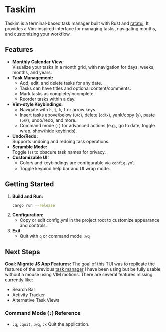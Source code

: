 # Taskim

Taskim is a terminal-based task manager built with Rust and [ratatui](https://github.com/ratatui-org/ratatui). It provides a Vim-inspired interface for managing tasks, navigating months, and customizing your workflow.

## Features

- **Monthly Calendar View:**  
  Visualize your tasks in a month grid, with navigation for days, weeks, months, and years.
- **Task Management:**  
  - Add, edit, and delete tasks for any date.
  - Tasks can have titles and optional content/comments.
  - Mark tasks as complete/incomplete.
  - Reorder tasks within a day.
- **Vim-style Keybindings:**  
  - Navigate with `h`, `j`, `k`, `l` or arrow keys.
  - Insert tasks above/below (`O`/`o`), delete (`dd`/`x`), yank/copy (`y`), paste (`p`/`P`), undo/redo, and more.
  - Command mode (`:`) for advanced actions (e.g., go to date, toggle wrap, show/hide keybinds).
- **Undo/Redo:**  
  Supports undoing and redoing task operations.
- **Scramble Mode:**  
  Toggle (`s`) to obscure task names for privacy.
- **Customizable UI:**  
  - Colors and keybindings are configurable via `config.yml`.
  - Toggle keybind help bar and UI wrap mode.

## Getting Started

1. **Build and Run:**
   ```sh
   cargo run --release
   ```
2. **Configuration:**
   - Copy or edit config.yml in the project root to customize appearance and controls.
3. **Exit**
   - Quit with `q` or command mode `:wq`

## Next Steps

**Goal: Migrate JS App Features:**
The goal of this TUI was to replicate the features of the previous [task manager](https://github.com/RohanAdwankar/task-js) I have been using but be fully usable without a mouse using VIM motions.
There are several features missing currently like:
* Search Bar
* Activity Tracker
* Alternative Task Views

### Command Mode (`:`) Reference

- `:q`, `:quit`, `:wq`, `:x` 
  Quit the application.

